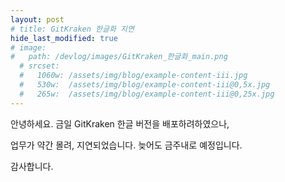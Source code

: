 ```yaml
---
layout: post
# title: GitKraken 한글화 지연
hide_last_modified: true
# image: 
#   path: /devlog/images/GitKraken_한글화_main.png
  # srcset:
  #   1060w: /assets/img/blog/example-content-iii.jpg
  #   530w:  /assets/img/blog/example-content-iii@0,5x.jpg
  #   265w:  /assets/img/blog/example-content-iii@0,25x.jpg
---
```


안녕하세요. 
금일 GitKraken 한글 버전을 배포하려하였으나,

업무가 약간 몰려, 지연되었습니다.
늦어도 금주내로 예정입니다.  

감사합니다.  